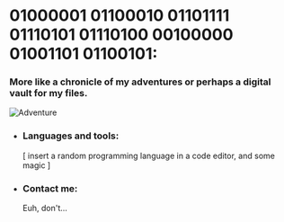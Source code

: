 # 01000001 01100010 01101111 01110101 01110100 00100000 01001101 01100101: 
### More like a chronicle of my adventures or perhaps a digital vault for my files.
![Adventure](http://www.quiteunlikely.net/screencaps/albums/userpics/10001/jtb254.jpg)
- ### Languages and tools: 
     [ insert a random programming language in a code editor, and some magic ]
- ### Contact me:
     Euh, don't... 
